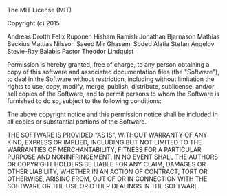 The MIT License (MIT)

Copyright (c) 2015

Andreas Drotth
Felix Ruponen
Hisham Ramish
Jonathan Bjarnason
Mathias Beckius
Mattias Nilsson
Saeed Mir Ghasemi
Soded Alatia
Stefan Angelov
Stevie-Ray Balabis Pastor
Theodor Lindquist

Permission is hereby granted, free of charge, to any person obtaining a copy
of this software and associated documentation files (the "Software"), to deal
in the Software without restriction, including without limitation the rights
to use, copy, modify, merge, publish, distribute, sublicense, and/or sell
copies of the Software, and to permit persons to whom the Software is
furnished to do so, subject to the following conditions:

The above copyright notice and this permission notice shall be included in all
copies or substantial portions of the Software.

THE SOFTWARE IS PROVIDED "AS IS", WITHOUT WARRANTY OF ANY KIND, EXPRESS OR
IMPLIED, INCLUDING BUT NOT LIMITED TO THE WARRANTIES OF MERCHANTABILITY,
FITNESS FOR A PARTICULAR PURPOSE AND NONINFRINGEMENT. IN NO EVENT SHALL THE
AUTHORS OR COPYRIGHT HOLDERS BE LIABLE FOR ANY CLAIM, DAMAGES OR OTHER
LIABILITY, WHETHER IN AN ACTION OF CONTRACT, TORT OR OTHERWISE, ARISING FROM,
OUT OF OR IN CONNECTION WITH THE SOFTWARE OR THE USE OR OTHER DEALINGS IN THE
SOFTWARE.
